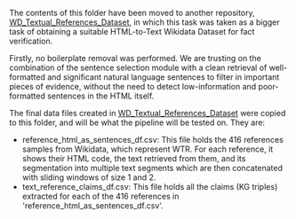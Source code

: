 The contents of this folder have been moved to another repository, [WD_Textual_References_Dataset](https://github.com/gabrielmaia7/WD_Textual_References_Dataset), in which this task was taken as a bigger task of obtaining a suitable HTML-to-Text Wikidata Dataset for fact verification.

Firstly, no boilerplate removal was performed. We are trusting on the combination of the sentence selection module with a clean retrieval of well-formatted and significant natural language sentences to filter in important pieces of evidence, without the need to detect low-information and poor-formatted sentences in the HTML itself.

The final data files created in [WD_Textual_References_Dataset](https://github.com/gabrielmaia7/WD_Textual_References_Dataset) were copied to this folder, and will be what the pipeline will be tested on. They are:
- reference_html_as_sentences_df.csv: This file holds the 416 references samples from Wikidata, which represent WTR. For each reference, it shows their HTML code, the text retrieved from them, and its segmentation into multiple text segments which are then concatenated with sliding windows of size 1 and 2.
- text_reference_claims_df.csv: This file holds all the claims (KG triples) extracted for each of the 416 references in 'reference_html_as_sentences_df.csv'.
